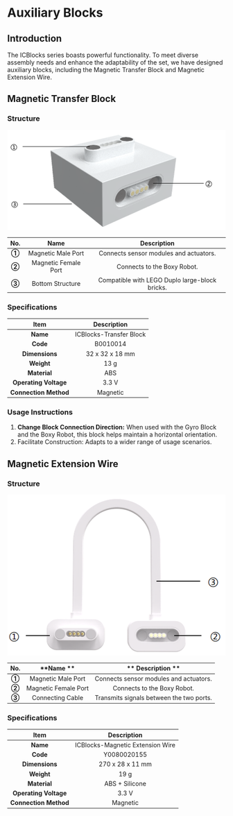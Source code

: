 # Auxiliary Blocks
## Introduction  
The ICBlocks series boasts powerful functionality. To meet diverse assembly needs and enhance the adaptability of the set, we have designed auxiliary blocks, including the Magnetic Transfer Block and Magnetic Extension Wire.  

## Magnetic Transfer Block
### Structure  


![](img/AuxiliaryBlocks01.png)



| No. |  Name   |  Description    |
| :---: | :---: | :---: |
| **①** |  Magnetic Male Port   |  Connects sensor modules and actuators.   |
| **②** |  Magnetic Female Port   | Connects to the Boxy Robot.   |
| **③** |  Bottom Structure   |  Compatible with LEGO Duplo large-block bricks.   |


###  Specifications  
| **Item** | **Description** |
| :---: | :---: |
| **Name** | ICBlocks-Transfer Block |
| **Code** |  B0010014   |
| **Dimensions** |  32 x 32 x 18 mm   |
| **Weight** | 13 g |
| **Material** | ABS |
| **Operating Voltage** | 3.3 V |
| **Connection Method** | Magnetic  |


### Usage Instructions 
1. **Change Block Connection Direction:** When used with the Gyro Block and the Boxy Robot, this block helps maintain a horizontal orientation.  
2. Facilitate Construction: Adapts to a wider range of usage scenarios.  

## Magnetic Extension Wire
### Structure  
![](img/AuxiliaryBlocks02.png)

| **No.** | **Name ** | ** Description ** |
| :---: | :---: | :---: |
| **①** |  Magnetic Male Port   |  Connects sensor modules and actuators.   |
| **②** |  Magnetic Female Port   | Connects to the Boxy Robot.   |
| **③** | Connecting Cable   | Transmits signals between the two ports.   |


### Specifications  
| **Item** | **Description** |
| :---: | :---: |
| **Name** | ICBlocks-Magnetic Extension Wire |
| **Code** |  Y0080020155   |
| **Dimensions** |  270 x 28 x 11 mm   |
| **Weight** | 19 g |
| **Material** | ABS + Silicone   |
| **Operating Voltage** | 3.3 V |
| **Connection Method** | Magnetic   |




